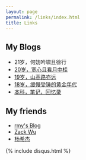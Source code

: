 ```yaml
---
layout: page
permalink: /links/index.html
title: Links
---
```


## My Blogs

- 21岁，何妨吟啸且徐行
- [20岁，宽心且看月中桂](https://turboswifty.github.io/blogs/20yrs)
- [19岁，山高路亦远](https://turboswifty.github.io/blogs/19yrs)
- [18岁，缓慢受锤的黄金年代](https://turboswifty.github.io/blogs/18yrs)
- [本科，笔记，回忆录](https://mieclance.club/)



## My friends

- [rmy's Blog](https://www.raomengyu.top/)
- [Zack Wu](https://www.zackwu.com/)
- [杨希杰](https://yang-xijie.github.io/)



{% include disqus.html %} 
